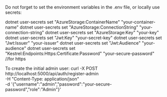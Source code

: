 Do not forget to set the environment variables in the .env file, or locally use secrets:

dotnet user-secrets set "AzureStorage:ContainerName" "your-container-name"
dotnet user-secrets set "AzureStorage:ConnectionString" "your-connection-string"
dotnet user-secrets set "AzureStorage:Key" "your-key"
dotnet user-secrets set "Jwt:Key" "your-secret-key"
dotnet user-secrets set "Jwt:Issuer" "your-issuer"
dotnet user-secrets set "Jwt:Audience" "your-audience"
dotnet user-secrets set "Kestrel:Endpoints:Https:Certificate:Password" "your-secure-password" //for https


To create the initial admin user:
curl -X POST http://localhost:5000/api/auth/register-admin \
-H "Content-Type: application/json" \
-d '{"username":"admin","password":"your-secure-password","role":"Admin"}'



